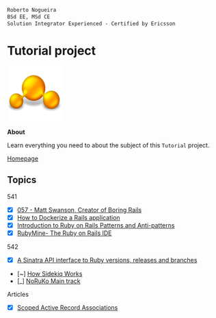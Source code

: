 ```
Roberto Nogueira  
BSd EE, MSd CE
Solution Integrator Experienced - Certified by Ericsson
```
# Tutorial project

![tutorial image](images/tutorial.png)

**About**

Learn everything you need to about the subject of this `Tutorial` project.

[Homepage](https://rubyweekly.com/latest)

## Topics

541

* [x] [057 - Matt Swanson, Creator of Boring Rails](https://railswithjason.simplecast.fm/matt-swanson)
* [x] [How to Dockerize a Rails application](https://www.codewithjason.com/dockerize-rails-application/)
* [x] [Introduction to Ruby on Rails Patterns and Anti-patterns](https://blog.appsignal.com/2020/08/05/introduction-to-ruby-on-rails-patterns-and-anti-patterns.html)
* [x] [RubyMine- The Ruby on Rails IDE](https://www.jetbrains.com/ruby/)

542
* [x] [A Sinatra API interface to Ruby versions, releases and branches](https://github.com/epistrephein/rubies)
* [~] [How Sidekiq Works](https://pdabrowski.com/articles/how-sidekiq-really-works)
* [_] [NoRuKo Main track](https://www.youtube.com/watch?v=UUK65-8iLms)

Articles
* [x] [Scoped Active Record Associations](https://remimercier.com/scoped-active-record-associations/)
